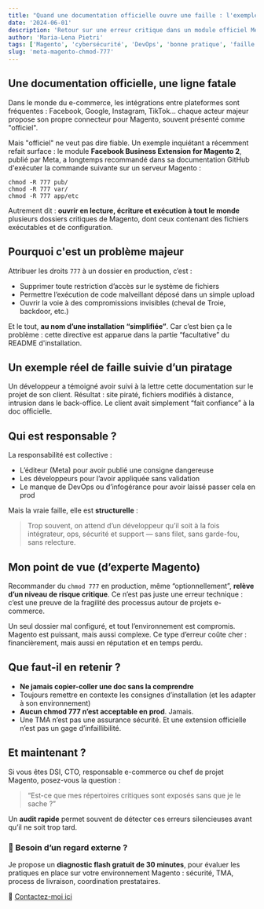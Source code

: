 ```yaml
---
title: "Quand une documentation officielle ouvre une faille : l'exemple Meta/Magento"
date: '2024-06-01'
description: 'Retour sur une erreur critique dans un module officiel Meta/Facebook pour Magento 2 : des droits 777 recommandés en production.'
author: 'Maria-Lena Pietri'
tags: ['Magento', 'cybersécurité', 'DevOps', 'bonne pratique', 'faille', 'audit']
slug: 'meta-magento-chmod-777'
---
```


## Une documentation officielle, une ligne fatale

Dans le monde du e-commerce, les intégrations entre plateformes sont fréquentes : Facebook, Google, Instagram, TikTok... chaque acteur majeur propose son propre connecteur pour Magento, souvent présenté comme "officiel".

Mais "officiel" ne veut pas dire fiable. Un exemple inquiétant a récemment refait surface : le module **Facebook Business Extension for Magento 2**, publié par Meta, a longtemps recommandé dans sa documentation GitHub d'exécuter la commande suivante sur un serveur Magento :

```
chmod -R 777 pub/
chmod -R 777 var/
chmod -R 777 app/etc
```

Autrement dit : **ouvrir en lecture, écriture et exécution à tout le monde** plusieurs dossiers critiques de Magento, dont ceux contenant des fichiers exécutables et de configuration.

## Pourquoi c'est un problème majeur

Attribuer les droits `777` à un dossier en production, c’est :

- Supprimer toute restriction d’accès sur le système de fichiers
- Permettre l’exécution de code malveillant déposé dans un simple upload
- Ouvrir la voie à des compromissions invisibles (cheval de Troie, backdoor, etc.)

Et le tout, **au nom d’une installation “simplifiée”**. Car c’est bien ça le problème : cette directive est apparue dans la partie “facultative” du README d'installation.

## Un exemple réel de faille suivie d’un piratage

Un développeur a témoigné avoir suivi à la lettre cette documentation sur le projet de son client. Résultat : site piraté, fichiers modifiés à distance, intrusion dans le back-office. Le client avait simplement “fait confiance” à la doc officielle.

## Qui est responsable ?

La responsabilité est collective :

- L’éditeur (Meta) pour avoir publié une consigne dangereuse
- Les développeurs pour l’avoir appliquée sans validation
- Le manque de DevOps ou d’infogérance pour avoir laissé passer cela en prod

Mais la vraie faille, elle est **structurelle** :

> Trop souvent, on attend d’un développeur qu’il soit à la fois intégrateur, ops, sécurité et support — sans filet, sans garde-fou, sans relecture.

## Mon point de vue (d’experte Magento)

Recommander du `chmod 777` en production, même “optionnellement”, **relève d’un niveau de risque critique**. Ce n’est pas juste une erreur technique : c’est une preuve de la fragilité des processus autour de projets e-commerce.

Un seul dossier mal configuré, et tout l’environnement est compromis. Magento est puissant, mais aussi complexe. Ce type d’erreur coûte cher : financièrement, mais aussi en réputation et en temps perdu.

## Que faut-il en retenir ?

- **Ne jamais copier-coller une doc sans la comprendre**
- Toujours remettre en contexte les consignes d’installation (et les adapter à son environnement)
- **Aucun chmod 777 n’est acceptable en prod**. Jamais.
- Une TMA n’est pas une assurance sécurité. Et une extension officielle n’est pas un gage d’infaillibilité.

## Et maintenant ?

Si vous êtes DSI, CTO, responsable e-commerce ou chef de projet Magento, posez-vous la question :

> “Est-ce que mes répertoires critiques sont exposés sans que je le sache ?”

Un **audit rapide** permet souvent de détecter ces erreurs silencieuses avant qu’il ne soit trop tard.

### 🎯 Besoin d’un regard externe ?

Je propose un **diagnostic flash gratuit de 30 minutes**, pour évaluer les pratiques en place sur votre environnement Magento : sécurité, TMA, process de livraison, coordination prestataires.

📩 [Contactez-moi ici](mailto:contact@expertecom.fr)
